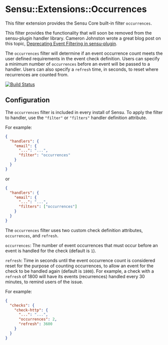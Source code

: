 # Sensu::Extensions::Occurrences

This filter extension provides the Sensu Core built-in filter
`occurrences`.

This filter provides the functionality that will soon be removed from
the sensu-plugin handler library. Cameron Johnston wrote a great blog
post on this topic, [Deprecating Event Filtering in
sensu-plugin](https://blog.sensu.io/deprecating-event-filtering-in-sensu-plugin-b60c7c500be3).

The `occurrences` filter will determine if an event occurrence count
meets the user defined requirements in the event check definition.
Users can specify a minimum number of `occurrences` before an event
will be passed to a handler. Users can also specify a `refresh` time,
in seconds, to reset where recurrences are counted from.

[![Build Status](https://travis-ci.org/sensu-extensions/sensu-extensions-occurrences.svg?branch=master)](https://travis-ci.org/sensu/sensu-extensions-occurrences)

## Configuration

The `occurrences` filter is included in every install of Sensu. To
apply the filter to handler, use the `"filter"` or `"filters"` handler
definition attribute.

For example:

``` json
{
  "handlers": {
    "email": {
      "...": "...",
      "filter": "occurrences"
    }
  }
}
```

or

``` json
{
  "handlers": {
    "email": {
      "...": "...",
      "filters": ["occurrences"]
    }
  }
}
```

The `occurrences` filter uses two custom check definition attributes,
`occurrences`, and `refresh`.

`occurrences`: The number of event occurrences that must occur before
an event is handled for the check (default is `1`).

`refresh`: Time in seconds until the event occurrence count is
considered reset for the purpose of counting occurrences, to allow an
event for the check to be handled again (default is `1800`). For
example, a check with a `refresh` of 1800 will have its events
(recurrences) handled every 30 minutes, to remind users of the issue.

For example:

``` json
{
  "checks": {
    "check-http": {
      "...": "...",
      "occurrences": 2,
      "refresh": 3600
    }
  }
}
```
